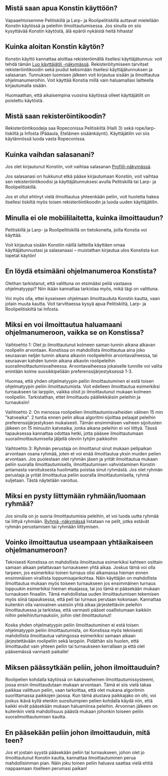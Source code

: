 ## Mistä saan apua Konstin käyttöön?

Vapaaehtoisemme Pelitiskillä ja Larp- ja Roolipelitiskillä auttavat mielellään Konstin käytössä ja peleihin ilmoittautumisessa.
Jos sinulla on siis kysyttävää Konstin käytöstä, älä epäröi nykäistä heitä hihasta!

## Kuinka aloitan Konstin käytön?

Konstin käyttö kannattaa aloittaa rekisteröimällä itsellesi käyttäjätunnus: voit tehdä tämän [Luo käyttäjätili -näkymässä](/registration).
Rekisteröitymiseen tarvitset rekisteröintikoodin sekä joudut keksimään itsellesi käyttäjätunnuksen ja salasanan.
Tunnuksen luomisen jälkeen voit kirjautua sisään ja ilmoittautua ohjelmanumeroihin. Voit käyttää Konstia millä vain haluamallasi laitteella kirjautumalla sisään.

Huomaathan, että aikaisempina vuosina käytössä olleet käyttäjätilit on poistettu käytöstä.

## Mistä saan rekisteröintikoodin?

Rekisteröintikoodeja saa Ropeconissa Pelitiskiltä (Halli 3) sekä rope/larp-tiskiltä ja Infosta (Pääaula, Eteläinen sisäänkäynti).
Käyttäjätilin voi siis käytännössä luoda vasta Ropeconissa.

## Kuinka vaihdan salasanani?

Jos olet kirjautunut Konstiin, voit vaihtaa salasanan [Profiili-näkymässä](/profile/profile).

Jos salasanasi on hukkunut etkä pääse kirjautumaan Konstiin, voit vaihtaa sen rekisteröintikoodisi ja käyttäjätunnuksesi avulla Pelitiskillä tai Larp- ja Roolipelitiskillä.

Jos et ollut ehtinyt vielä ilmoittautua yhteenkään peliin, voit huoletta hakea itsellesi tiskiltä myös toisen rekisteröintikoodin ja luoda uuden käyttäjätilin.

## Minulla ei ole mobiililaitetta, kuinka ilmoittaudun?

Pelitiskillä ja Larp- ja Roolipelitiskillä on tietokoneita, joilla Konstia voi käyttää.

Voit kirjautua sisään Konstiin näillä laitteilla käyttäen omaa käyttäjätunnustasi ja salasanaasi – muistathan kirjautua ulos Konstista kun lopetat käytön!

## En löydä etsimääni ohjelmanumeroa Konstista?

Olethan tarkistanut, että valittuna on etsimääsi peliä vastaava ohjelmatyyppi? Niin ikään kannattaa tarkistaa myös, mikä tägi on valittuna.

Voi myös olla, ettei kyseiseen ohjelmaan ilmoittauduta Konstin kautta, vaan jotain muuta kautta. Voit tarvittaessa kysyä apua Pelitiskiltä,
Larp- ja Roolipelitiskiltä tai Infosta.

## Miksi en voi ilmoittautua haluamaani ohjelmanumeroon, vaikka se on Konstissa?

Vaihtoehto 1: Olet jo ilmoittautunut kolmeen saman tunnin aikana alkavan roolipelin arvontaan. Konstissa on mahdollista ilmoittautua aina joko seuraavan neljän tunnin aikana alkaviin roolipeleihin arvontavaiheessa, tai seuraavan kahden tunnin aikana alkaviin roolipeleihin suorailmoittautumisvaiheessa. Arvontavaiheessa jokaiselle tunnille voi valita enintään kolme suosikkipeliään preferenssijärjestyksessä 1-3.

Huomaa, että yhden ohjelmatyypin peliin ilmoittautuminen ei estä toisen ohjelmatyypin peliin ilmoittautumista. Voit edelleen ilmoittautua esimerkiksi turnaukseen tai larppiin, vaikka olisit jo ilmoittautunut mukaan kolmeen roolipeliin. Tarkistathan, ettet ilmoittaudu päällekkäisiin peleihin ja turnauksiin!

Vaihtoehto 2: On menossa roolipelien ilmoittautumisvaiheiden välinen 15 min "katveaika". 2 tuntia ennen pelin alkua algoritmi sijoittaa pelaajat peleihin preferenssijärjestyksen mukaisesti. Tämän ensimmäisen vaiheen sijoitusten jälkeen on 15 minuutin katveaika, jonka aikana peleihin ei voi liittyä. Tässä tapauksessa kannattaa odottaa hetki, jotta pääsee ilmoittautumaan suorailmoittautumisella jäljellä oleviin tyhjiin paikkoihin

Vaihtoehto 3: Ryhmän perustaja on ilmoittanut sinut mukaan pelipaikan arvontaan osana ryhmää, joten et voi enää ilmoittautua yksin muiden pelien arvontaan. Jos puolestaan olet ryhmän jäsen ja yrität ilmoittautua mukaan peliin suoralla ilmoittautumisella, ilmoittautumisen vahvistaminen Konstin antamasta varoituksesta huolimatta poistaa sinut ryhmästä. Jos olet ryhmän perustaja ja yrität ilmoittautua peliin suoralla ilmoittautumisella, ryhmä suljetaan. Tästä näytetään varoitus.

## Miksi en pysty liittymään ryhmään/luomaan ryhmää?

Jos sinulla on jo suoria ilmoittautumisia peleihin, et voi luoda uutta ryhmää tai liittyä ryhmään. [Ryhmä -näkymässä](/profile/group) listataan ne pelit, jotka estävät ryhmän perustamisen tai ryhmään liittymisen.

## Voinko ilmoittautua useampaan yhtäaikaiseen ohjelmanumeroon?

Teknisesti Konstissa on mahdollista ilmoittautua esimerkiksi kahteen osittain samaan aikaan pelattavaan turnaukseen yhtä aikaa. Joskus tämä voi olla tarpeen, jos esimerkiksi toinen turnaus olisi alkamassa hieman ennen ensimmäisen virallista loppumisajankohtaa. Näin käyttäjän on mahdollista ilmoittautua mukaan myös toiseen turnaukseen jos ensimmäinen turnaus loppuukin esimerkiksi hieman etuajassa, tai jos tämä ei pääsekään mukaan turnauksen finaaliin. Tämä mahdollistaa uuden ilmoittautumisen tekemisen myös siinä tapauksessa, että peli tai turnaus perutaan kokonaan. Kannattaa kuitenkin olla varovainen useisiin yhtä aikaa järjestettäviin peleihin ilmoittautuessa ja tarkistaa, että varmasti pääset osallistumaan kaikkiin niihin peleihin/turnauksiin, joihin olet ilmoittautunut!

Koska yhden ohjelmatyypin peliin ilmoittautuminen ei estä toisen ohjelmatyypin peliin ilmoittautumista, on Konstissa myös teknisesti mahdollista ilmoittautua vahingossa esimerkiksi samaan aikaan järjestettävään roolipeliin sekä larppiin. Pidäthän siis huolen, että ilmoittaudut vain yhteen peliin tai turnaukseen kerrallaan ja että olet pääsemässä varmasti paikalle!

## Miksen päässytkään peliin, johon ilmoittauduin?

Roolipelien kohdalla käytössä on kaksivaiheinen ilmoittautumissysteemi, jossa ensin ilmoittaudutaan mukaan arvontaan. Tämä ei siis vielä takaa paikkaa valittuun peliin, vaan tarkoittaa, että olet mukana algoritmin suorittamassa paikkojen jaossa. Kun tämä alustava paikkajako on ohi, voi joskus ikävä kyllä etenkin suosituimpien pelien kohdalla käydä niin, että kaikki eivät pääsekään mukaan haluamiinsa peleihin. Arvonnan jälkeen on kuitenkin vielä mahdollisuus päästä mukaan johonkin toiseen peliin suorailmoittautumisen kautta.

## En pääsekään peliin johon ilmoittauduin, mitä teen?

Jos et jostain syystä pääsekään peliin tai turnaukseen, johon olet jo ilmoittautunut Konstin kautta, kannattaa ilmoittautuminen perua mahdollisimman pian. Näin joku toinen peliin haluava saattaa vielä ehtiä nappaamaan itselleen perumasi paikan!

